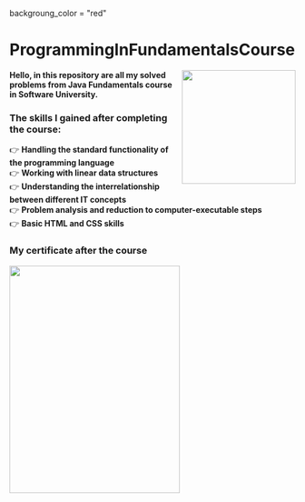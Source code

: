 backgroung_color = "red"
# ProgrammingInFundamentalsCourse
<img align="right" src ="https://github.com/StefanHristov1997/StefanHristov1997/assets/133797718/4a7cc40b-0bcf-4068-8297-563d4d6df91c" width="200" height="200" />
<strong> Hello, in this repository are all my solved problems from Java Fundamentals course in Software University. </strong>

### Тhe skills I gained after completing the course:
👉 <strong>Handling the standard functionality of the programming language  </strong> </br>
👉 <strong> Working with linear data structures  </strong>  </br>
👉 <strong>Understanding the interrelationship between different IT concepts  </strong>  </br>
👉 <strong>Problem analysis and reduction to computer-executable steps  </strong>  </br>
👉 <strong>Basic HTML and CSS skills  </strong>  </br>

###  My certificate after the course
<img align="center" src="https://github.com/StefanHristov1997/StefanHristov1997/assets/133797718/3de9447f-c3e5-47a5-964d-9c492b9d4a5c" width="300" height="400" />
